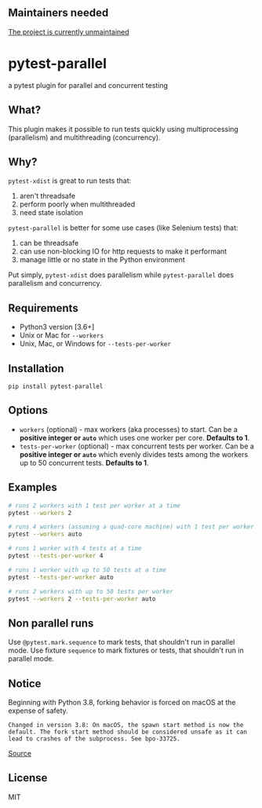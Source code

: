 ## Maintainers needed

[The project is currently unmaintained](https://github.com/browsertron/pytest-parallel/issues/104#issuecomment-1293941066)

# pytest-parallel
a pytest plugin for parallel and concurrent testing

## What?

This plugin makes it possible to run tests quickly using multiprocessing (parallelism) and multithreading (concurrency).

## Why?

`pytest-xdist` is great to run tests that:
  1. aren't threadsafe
  2. perform poorly when multithreaded
  3. need state isolation

`pytest-parallel` is better for some use cases (like Selenium tests) that:
  1. can be threadsafe
  2. can use non-blocking IO for http requests to make it performant
  3. manage little or no state in the Python environment

Put simply, `pytest-xdist` does parallelism while `pytest-parallel` does parallelism and concurrency.

## Requirements

* Python3 version [3.6+]
* Unix or Mac for `--workers`
* Unix, Mac, or Windows for `--tests-per-worker`

## Installation

`pip install pytest-parallel`

## Options

* `workers` (optional) - max workers (aka processes) to start. Can be a **positive integer or `auto`** which uses one worker per core. **Defaults to 1**.
* `tests-per-worker` (optional) - max concurrent tests per worker. Can be a **positive integer or `auto`** which evenly divides tests among the workers up to 50 concurrent tests. **Defaults to 1**.

## Examples

```bash
# runs 2 workers with 1 test per worker at a time
pytest --workers 2

# runs 4 workers (assuming a quad-core machine) with 1 test per worker
pytest --workers auto

# runs 1 worker with 4 tests at a time
pytest --tests-per-worker 4

# runs 1 worker with up to 50 tests at a time
pytest --tests-per-worker auto

# runs 2 workers with up to 50 tests per worker
pytest --workers 2 --tests-per-worker auto
```

## Non parallel runs

Use `@pytest.mark.sequence` to mark tests, that shouldn't run in parallel mode.
Use fixture `sequence` to mark fixtures or tests, that shouldn't run in parallel mode.

## Notice

Beginning with Python 3.8, forking behavior is forced on macOS at the expense of safety.

    Changed in version 3.8: On macOS, the spawn start method is now the default. The fork start method should be considered unsafe as it can lead to crashes of the subprocess. See bpo-33725.

[Source](https://docs.python.org/3/library/multiprocessing.html#contexts-and-start-methods)

## License

MIT
